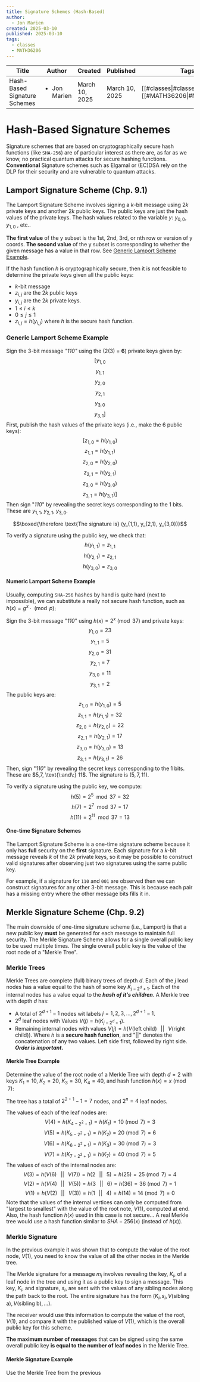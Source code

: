 ```yaml
---
title: Signature Schemes (Hash-Based)
author:
  - Jon Marien
created: 2025-03-10
published: 2025-03-10
tags:
  - classes
  - MATH36206
---
```


| Title                        | Author                       | Created        | Published      | Tags                                               |
| ---------------------------- | ---------------------------- | -------------- | -------------- | -------------------------------------------------- |
| Hash-Based Signature Schemes | <ul><li>Jon Marien</li></ul> | March 10, 2025 | March 10, 2025 | [[#classes\|#classes]], [[#MATH36206\|#MATH36206]] |

# Hash-Based Signature Schemes
Signature schemes that are based on cryptographically secure hash functions (like `SHA-256`) are of particular interest as there are, as far as we know, no practical quantum attacks for secure hashing functions. **Conventional** Signature schemes such as Elgamal or (EC)DSA rely on the DLP for their security and are vulnerable to quantum attacks. 

## Lamport Signature Scheme (Chp. 9.1)
The Lamport Signature Scheme involves signing a $k$-bit message using $2k$ private keys and another $2k$ public keys. The public keys are just the hash values of the private keys. The hash values related to the variable $y$: $y_{0,0}$, $y_{1,0}$ , etc..

**The first value** of the y subset is the 1st, 2nd, 3rd, or nth row or version of y coords. **The second value** of the y subset is corresponding to whether the given message has a value in that row. See [Generic Lamport Scheme Example](#Generic%20Lamport%20Scheme%20Example). 

If the hash function $h$ is cryptographically secure, then it is not feasible to determine the private keys given all the public keys:

- $k$-bit message
- $z_{i,j}$ are the $2k$ public keys
- $y_{i,j}$ are the $2k$ private keys.
- $1 \leq i \leq k$
- $0 \leq j \leq 1$
- $z_{i,j} = h(y_{i,j})$ where $h$ is the secure hash function.

### Generic Lamport Scheme Example
Sign the 3-bit message *"110"* using the (2(3) = **6**) private keys given by:
$$ [y_{1,0}$$
$$y_{1,1}$$
$$y_{2,0}$$
$$y_{2,1}$$
$$y_{3,0}$$
$$y_{3,1}]$$
First, publish the hash values of the private keys (i.e., make the 6 public keys):
$$[z_{1,0}=h(y_{1,0})$$
$$z_{1,1}=h(y_{1,1})$$$$z_{2,0}=h(y_{2,0})$$$$z_{2,1}=h(y_{2,1})$$$$z_{3,0}=h(y_{3,0})$$$$z_{3,1}=h(y_{3,1})]$$
Then sign "*110*" by revealing the secret keys corresponding to the $1$ bits. These are $y_{1,1}$, $y_{2,1}$, $y_{3,0}$. 

$$\boxed{\therefore \text{The signature is} (y_{1,1}, y_{2,1}, y_{3,0})}$$

To verify a signature using the public key, we check that:
$$h(y_{1,1})=z_{1,1}$$
$$h(y_{2,1})=z_{2,1}$$
$$h(y_{3,0})=z_{3,0}$$

#### Numeric Lamport Scheme Example
Usually, computing `SHA-256` hashes by hand is quite hard (next to impossible), we can substitute a really not secure hash function, such as $h(x)=g^x\cdot \pmod{p}$:

Sign the 3-bit message "*110*" using $h(x)=2^x \pmod{37}$ and private keys:
$$y_{1,0} = 23$$
$$y_{1,1} = 5$$
$$y_{2,0}=31$$
$$y_{2,1}=7$$
$$y_{3,0}=11$$
$$y_{3,1}=2$$
The public keys are:
$$z_{1,0}=h(y_{1,0}) = 5$$
$$z_{1,1}=h(y_{1,1}) = 32$$$$z_{2,0}=h(y_{2,0})=22$$$$z_{2,1}=h(y_{2,1})=17$$$$z_{3,0}=h(y_{3,0})=13$$$$z_{3,1}=h(y_{3,1})=26$$
Then, sign "*110*" by revealing the secret keys corresponding to the $1$ bits. These are $5,7, \text{\:and\:} 11$. The signature is ($5,7,11$).

To verify a signature using the public key, we compute:
$$h(5)=2^5\mod37=32$$$$h(7)=2^7\mod37=17$$$$h(11)=2^{11}\mod37=13$$
#### One-time Signature Schemes
The Lamport Signature Scheme is a one-time signature scheme because it only has **full** security on the **first** signature. Each signature for a $k$-bit message reveals $k$ of the $2k$ private keys, so it may be possible to construct valid signatures after observing just two signatures using the same public key.

For example, if a signature for `110` and `001` are observed then we can construct signatures for any other 3-bit message. This is because each pair has a missing entry where the other message bits fills it in. 
## Merkle Signature Scheme (Chp. 9.2)
The main downside of one-time signature scheme (i.e., Lamport) is that a new public key **must** be generated for each message to maintain full security. The Merkle Signature Scheme allows for a single overall public key to be used multiple times. The single overall public key is the value of the root node of a "Merkle Tree".

### Merkle Trees
Merkle Trees are complete (full) binary trees of depth $d$. Each of the $j$ lead nodes has a value equal to the hash of some key $K_{j-2^{d}+1}$. Each of the internal nodes has a value equal to the ***hash of it's children***. A Merkle tree with depth $d$ has:
- A total of $2^{d+1}-1$ nodes wit labels $j=1,2,3,\dots,2^{d+1}-1$.
- $2^d$ leaf nodes with Values $V(j)=h(K_{j-2^{d}+1})$.
- Remaining internal nodes with values $V(j)=h(V(\text{left child})\;\;\;||\;\;\; V(\text{right child}))$.
Where $h$ is a **secure hash function**, and "||" denotes the concatenation of any two values. Left side first, followed by right side. ***Order is important.***

#### Merkle Tree Example
Determine the value of the root node of a Merkle Tree with depth $d = 2$ with keys $K_1 = 10,\;K_2 = 20,\;K_3 = 30,\;K_4 = 40$, and hash function $h(x) = x \pmod{7}$:

The tree has a total of $2^{2+1}-1=7$ nodes, and $2^n = 4$ leaf nodes.

The values of each of the leaf nodes are:
$$V(4)=h(K_{4-2^{2}+1}) = h(K_{1}) = 10 \pmod{7} = 3$$
$$V(5)=h(K_{5-2^{2}+1}) = h(K_{2}) = 20 \pmod{7} = 6$$$$V(6)=h(K_{6-2^{2}+1}) = h(K_{3}) = 30 \pmod{7} = 3$$$$V(7)=h(K_{7-2^{2}+1}) = h(K_{7}) = 40 \pmod{7} = 5$$
The values of each of the internal nodes are:
$$V(3)=h(V(6)\;\;\;||\;\;\; V(7)) = h(2\;\;\;||\;\;\;5) = h(25) = 25 \pmod{7} = 4$$
$$V(2)=h(V(4)\;\;\;||\;\;\; V(5)) = h(3\;\;\;||\;\;\;6) = h(36) = 36 \pmod{7} = 1$$
$$V(1)=h(V(2)\;\;\;||\;\;\; V(3)) = h(1\;\;\;||\;\;\;4) = h(14) = 14 \pmod{7} = 0$$
Note that the values of the internal vertices can only be computed from "largest to smallest" with the value of the root note, $V(1)$, computed at end. Also, the hash function $h(x)$ used in this case is not secure... A real Merkle tree would use a hash function similar to $SHA-256(x)$ (instead of $h(x))$.

### Merkle Signature
In the previous example it was shown that to compute the value of the root node, $V(1)$, you need to know the value of all the other nodes in the Merkle tree. 

The Merkle signature for a message $m_i$ involves revealing the key, $K_i$, of a leaf node in the tree and using it as a public key to sign a message. This key, $K_i$, and signature, $s_i$, are sent with the values of any sibling nodes along the path back to the root. The entire signature has the form $(K_i, s_i, V(\text{sibling a}), V(\text{sibling b}), ...)$.

The receiver would use this information to compute the value of the root, $V(1)$, and compare it with the published value of $V(1)$, which is the overall public key for this scheme. 

**The maximum number of messages** that can be signed using the same overall public key **is equal to the number of leaf nodes** in the Merkle Tree.
#### Merkle Signature Example
Use the Merkle Tree from the previous 